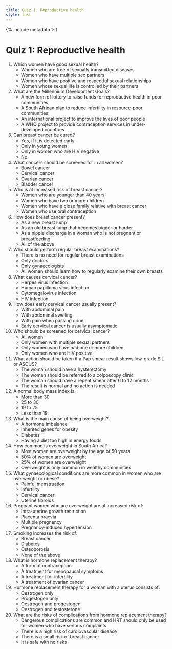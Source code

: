 ```yaml
---
title: Quiz 1. Reproductive health
style: test
---
```


{% include metadata %}

# Quiz 1: Reproductive health

1.	Which women have good sexual health?
	-	Women who are free of sexually transmitted diseases
	-	Women who have multiple sex partners
	+	Women who have positive and respectful sexual relationships
	-	Women whose sexual life is controlled by their partners
2.	What are the Millennium Development Goals?
	-	A new form of lottery to raise funds for reproductive health in poor communities
	-	A South African plan to reduce infertility in resource-poor communities
	+	An international project to improve the lives of poor people
	-	A WHO project to provide contraception services in under-developed countries
3.	Can breast cancer be cured?
	+	Yes, if it is detected early
	-	Only in young women
	-	Only in women who are HIV negative
	-	No
4.	What cancers should be screened for in all women?
	-	Bowel cancer
	+	Cervical cancer
	-	Ovarian cancer
	-	Bladder cancer
5.	Who is at increased risk of breast cancer?
	-	Women who are younger than 40 years
	-	Women who have two or more children
	+	Women who have a close family relative with breast cancer
	-	Women who use oral contraception
6.	How does breast cancer present?
	-	As a new breast lump
	-	As an old breast lump that becomes bigger or harder
	-	As a nipple discharge in a woman who is not pregnant or breastfeeding
	+	All of the above
7.	Who should perform regular breast examinations?
	-	There is no need for regular breast examinations
	-	Only doctors
	-	Only gynaecologists
	+	All women should learn how to regularly examine their own breasts
8.	What causes cervical cancer?
	-	Herpes virus infection
	+	Human papilloma virus infection
	-	Cytomegalovirus infection
	-	HIV infection
9.	How does early cervical cancer usually present?
	-	With abdominal pain
	-	With abdominal swelling
	-	With pain when passing urine
	+	Early cervical cancer is usually asymptomatic
10.	Who should be screened for cervical cancer?
	+	All women
	-	Only women with multiple sexual partners
	-	Only women who have had one or more children
	-	Only women who are HIV positive
11.	What action should be taken if a Pap smear result shows low-grade SIL or ASCUS?
	-	The woman should have a hysterectomy
	-	The woman should be referred to a colposcopy clinic
	+	The woman should have a repeat smear after 6 to 12 months
	-	The result is normal and no action is needed
12.	A normal body mass index is:
	-	More than 30
	-	25 to 30
	+	19 to 25
	-	Less than 19
13.	What is the main cause of being overweight?
	-	A hormone imbalance
	-	Inherited genes for obesity
	-	Diabetes
	+	Having a diet too high in energy foods
14.	How common is overweight in South Africa?
	-	Most women are overweight by the age of 50 years
	+	50% of women are overweight
	-	25% of women are overweight
	-	Overweight is only common in wealthy communities
15.	What gynaecological conditions are more common in women who are overweight or obese?
	-	Painful menstruation
	+	Infertility
	-	Cervical cancer
	-	Uterine fibroids
16.	Pregnant women who are overweight are at increased risk of:
	-	Intra-uterine growth restriction
	-	Placenta praevia
	-	Multiple pregnancy
	+	Pregnancy-induced hypertension
17.	Smoking increases the risk of:
	-	Breast cancer
	-	Diabetes
	+	Osteoporosis
	-	None of the above
18.	What is hormone replacement therapy?
	-	A form of contraception
	+	A treatment for menopausal symptoms
	-	A treatment for infertility
	-	A treatment of ovarian cancer
19.	Hormone replacement therapy for a woman with a uterus consists of:
	-	Oestrogen only
	-	Progestogen only
	+	Oestrogen and progestogen
	-	Oestrogen and testosterone
20.	What are the risks of complications from hormone replacement therapy?
	-	Dangerous complications are common and HRT should only be used for women who have serious complaints
	-	There is a high risk of cardiovascular disease
	+	There is a small risk of breast cancer
	-	It is safe with no risks

